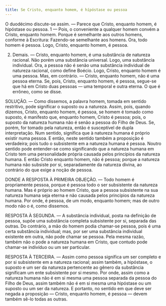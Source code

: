 ```yaml
---
title: Se Cristo, enquanto homem, é hípóstase ou pessoa
---
```


O duodécimo discute-se assim. — Parece que Cristo, enquanto homem, é hipóstase ou pessoa.  1 — Pois, o conveniente a qualquer homem convém a Cristo, enquanto homem. Porque é semelhante aos outros homens, conforme à Escritura: Fazendo-se semelhante aos homens. Ora, todo homem é pessoa. Logo, Cristo, enquanto homem, é pessoa.  

2. Demais. — Cristo, enquanto homem, é uma substância de natureza racional. Não porém uma substância universal. Logo, uma substância individual. Ora, a pessoa não é senão uma substância individual de natureza racional, como define Boécio. Logo, Cristo, enquanto homem é uma pessoa.  Mas, em contrário. — Cristo, enquanto homem, não é uma pessoa eterna. Se, pois, Cristo, enquanto homem, é pessoa, segue-se que há em Cristo duas pessoas — uma temporal e outra eterna. O que é errôneo, como se disse.  

SOLUÇÃO. — Como dissemos, a palavra homem, tomada em sentido restritivo, pode significar o suposto ou a natureza. Assim, pois, quando dizemos, Cristo, enquanto homem, é pessoa, se homem é tomado como suposto, é manifesto que, enquanto homem, Cristo é pessoa; pois, o suposto da natureza humana não é senão a pessoa do Filho de Deus. Se, porém, for tomado pela natureza, então é susceptível de dupla interpretação. Num sentido, significa que à natureza humana é próprio existir numa pessoa. E então, neste sentido também a proposição é verdadeira; pois tudo o subsistente em a natureza humana é pessoa. Noutro sentido pode entender-se como significando que a natureza humana em Cristo tem uma personalidade própria causada pelos princípios da natureza humana. E então Cristo enquanto homem, não é pessoa; porque a natureza humana não subsiste por si, separadamente da natureza divina, ao contrário do que exige a noção de pessoa.  

DONDE A RESPOSTA À PRIMEIRA OBJEÇÃO. — Todo homem é propriamente pessoa, porque é pessoa todo o ser subsistente da natureza humana. Mas é próprio ao homem Cristo, que a pessoa subsistente na sua natureza humana seja eterna e não causada pelos princípios da natureza humana. Por onde, é pessoa, de um modo, enquanto homem; mas de outro modo não o é, como dissemos.  

RESPOSTA À SEGUNDA. — A substância individual, posta na definição de pessoa, supõe uma substância completa subsistente por si, separada das outras. Do contrário, a mão do homem podia chamar-se pessoa, pois é uma certa substância individual; mas, por ser uma substância individual existente em outra, não pode chamar se pessoa. Pela mesma razão, também não o pode a natureza humana em Cristo, que contudo pode chamar-se indivíduo ou um ser particular.  

RESPOSTA À TERCEIRA. — Assim como pessoa significa um ser completo e por si subsistente em a natureza racional; assim também, a hipóstase, o suposto e um ser da natureza pertencente ao gênero da substância significam um ente subsistente por si mesmo. Por onde, assim como a natureza humana não é em si mesma uma pessoa separada da pessoa do Filho de Deus, assim também não é em si mesma uma hipóstase ou um suposto ou um ser da natureza. E portanto, no sentido em que deve ser negada a proposição — Cristo, enquanto homem, é pessoa — devem também sê-lo todas as outras.